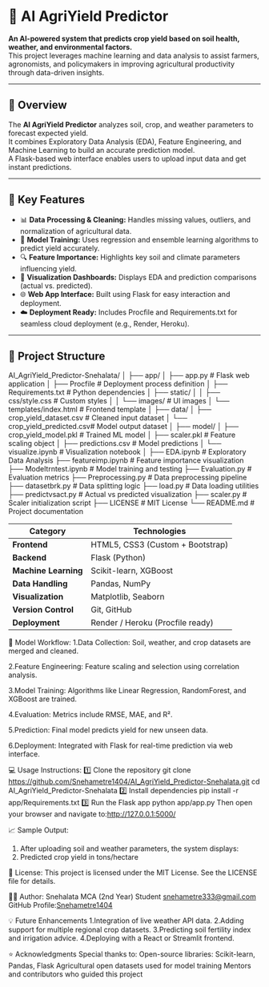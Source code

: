 # 🌾 AI AgriYield Predictor

**An AI-powered system that predicts crop yield based on soil health, weather, and environmental factors.**  
This project leverages machine learning and data analysis to assist farmers, agronomists, and policymakers in improving agricultural productivity through data-driven insights.

---

## 🚀 Overview

The **AI AgriYield Predictor** analyzes soil, crop, and weather parameters to forecast expected yield.  
It combines Exploratory Data Analysis (EDA), Feature Engineering, and Machine Learning to build an accurate prediction model.  
A Flask-based web interface enables users to upload input data and get instant predictions.

---

## 🧠 Key Features

- 📊 **Data Processing & Cleaning:** Handles missing values, outliers, and normalization of agricultural data.  
- 🌾 **Model Training:** Uses regression and ensemble learning algorithms to predict yield accurately.  
- 🔍 **Feature Importance:** Highlights key soil and climate parameters influencing yield.  
- 🧩 **Visualization Dashboards:** Displays EDA and prediction comparisons (actual vs. predicted).  
- 🌐 **Web App Interface:** Built using Flask for easy interaction and deployment.  
- ☁️ **Deployment Ready:** Includes Procfile and Requirements.txt for seamless cloud deployment (e.g., Render, Heroku).  

---

## 🧩 Project Structure


AI_AgriYield_Predictor-Snehalata/
│
├── app/
│   ├── app.py                  # Flask web application
│   ├── Procfile                # Deployment process definition
│   ├── Requirements.txt        # Python dependencies
│   ├── static/
│   │   ├── css/style.css       # Custom styles
│   │   └── images/             # UI images
│   └── templates/index.html    # Frontend template
│
├── data/
│   ├── crop_yield_dataset.csv  # Cleaned input dataset
│   └── crop_yield_predicted.csv# Model output dataset
│
├── model/
│   ├── crop_yield_model.pkl    # Trained ML model
│   ├── scaler.pkl              # Feature scaling object
│   ├── predictions.csv         # Model predictions
│   └── visualize.ipynb         # Visualization notebook
│
├── EDA.ipynb                   # Exploratory Data Analysis
├── featureimp.ipynb            # Feature importance visualization
├── Modeltrntest.ipynb          # Model training and testing
├── Evaluation.py               # Evaluation metrics
├── Preprocessing.py            # Data preprocessing pipeline
├── datasetbrk.py               # Data splitting logic
├── load.py                     # Data loading utilities
├── predictvsact.py             # Actual vs predicted visualization
├── scaler.py                   # Scaler initialization script
├── LICENSE                     # MIT License
└── README.md                   # Project documentation

| Category             | Technologies                     |
| -------------------- | -------------------------------- |
| **Frontend**         | HTML5, CSS3 (Custom + Bootstrap) |
| **Backend**          | Flask (Python)                   |
| **Machine Learning** | Scikit-learn, XGBoost            |
| **Data Handling**    | Pandas, NumPy                    |
| **Visualization**    | Matplotlib, Seaborn              |
| **Version Control**  | Git, GitHub                      |
| **Deployment**       | Render / Heroku (Procfile ready) |


🔬 Model Workflow:
1.Data Collection: Soil, weather, and crop datasets are merged and cleaned.

2.Feature Engineering: Feature scaling and selection using correlation analysis.

3.Model Training: Algorithms like Linear Regression, RandomForest, and XGBoost are trained.

4.Evaluation: Metrics include RMSE, MAE, and R².

5.Prediction: Final model predicts yield for new unseen data.

6.Deployment: Integrated with Flask for real-time prediction via web interface.

💻 Usage Instructions:
   1️⃣ Clone the repository
        git clone https://github.com/Snehametre1404/AI_AgriYield_Predictor-Snehalata.git
        cd AI_AgriYield_Predictor-Snehalata
   2️⃣ Install dependencies
        pip install -r app/Requirements.txt
   3️⃣ Run the Flask app
        python app/app.py
      Then open your browser and navigate to:http://127.0.0.1:5000/

📈 Sample Output:
   1. After uploading soil and weather parameters, the system displays:
   2. Predicted crop yield in tons/hectare

🧾 License:
   This project is licensed under the MIT License.
   See the LICENSE file for details.

👩‍💻 Author:
     Snehalata 
     MCA (2nd Year) Student
     snehametre333@gmail.com
     GitHub Profile:[Snehametre1404](https://github.com/Snehametre1404)

💡 Future Enhancements
        1.Integration of live weather API data.
        2.Adding support for multiple regional crop datasets.
        3.Predicting soil fertility index and irrigation advice.
        4.Deploying with a React or Streamlit frontend.
 
⭐ Acknowledgments
Special thanks to:
    Open-source libraries: Scikit-learn, Pandas, Flask
    Agricultural open datasets used for model training
    Mentors and contributors who guided this project   


